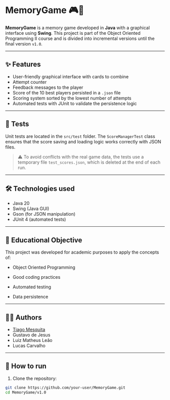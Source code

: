 # MemoryGame 🎮🧠

**MemoryGame** is a memory game developed in **Java** with a graphical interface using **Swing**. This project is part of the Object Oriented Programming II course and is divided into incremental versions until the final version `v1.0`.

---

## ✨ Features

- User-friendly graphical interface with cards to combine
- Attempt counter
- Feedback messages to the player
- Score of the 10 best players persisted in a `.json` file
- Scoring system sorted by the lowest number of attempts
- Automated tests with JUnit to validate the persistence logic

---

## 🧪 Tests

Unit tests are located in the `src/test` folder. The `ScoreManagerTest` class ensures that the score saving and loading logic works correctly with JSON files.

> ⚠️ To avoid conflicts with the real game data, the tests use a temporary file `test_scores.json`, which is deleted at the end of each run.

---

## 🛠 Technologies used

- Java 20
- Swing (Java GUI)
- Gson (for JSON manipulation)
- JUnit 4 (automated tests)

---

## 📌 Educational Objective
This project was developed for academic purposes to apply the concepts of:

- Object Oriented Programming

- Good coding practices

- Automated testing

- Data persistence

---

## 👨‍💻 Authors
- [Tiago Mesquita](https://www.linkedin.com/in/tiago-santos-mesquita)
- Gustavo de Jesus
- Luiz Matheus Leão
- Lucas Carvalho

---

## 🚀 How to run

1. Clone the repository:
```bash
git clone https://github.com/your-user/MemoryGame.git
cd MemoryGame/v1.0
